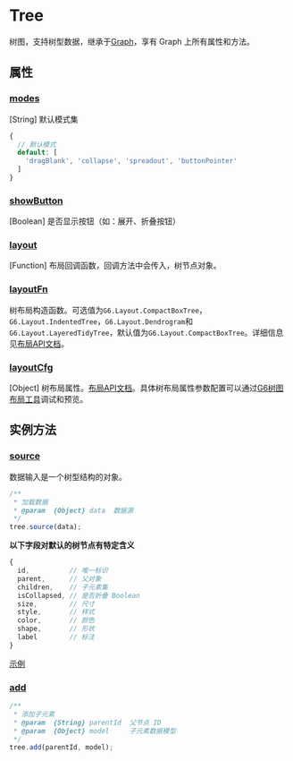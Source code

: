 <!--
 index: 5
 title: Tree
 resource:
   jsFiles:
     - ${url.g6}
-->

# Tree

树图，支持树型数据，继承于[Graph](./graph.html)，享有 Graph 上所有属性和方法。

## 属性

### [modes](#_modes)

[String] 默认模式集

```js
{
  // 默认模式
  default: [
    'dragBlank', 'collapse', 'spreadout', 'buttonPointer'
  ]
}
```

### [showButton](#_showButton)

[Boolean] 是否显示按钮（如：展开、折叠按钮）

### [layout](#_layout)

[Function] 布局回调函数，回调方法中会传入，树节点对象。

### [layoutFn](#_layoutfn)

树布局构造函数。可选值为`G6.Layout.CompactBoxTree`，`G6.Layout.IndentedTree`，`G6.Layout.Dendrogram`和`G6.Layout.LayeredTidyTree`，默认值为`G6.Layout.CompactBoxTree`。详细信息见[布局API文档](../api/layout.html)。

### [layoutCfg](#_layoutcfg)

[Object] 树布局属性。[布局API文档](../api/layout.html)。具体树布局属性参数配置可以通过[G6树图布局工具](../demo/tree/tree-layout.html)调试和预览。

## 实例方法

### [source](#_source)

数据输入是一个树型结构的对象。

```js
/**
 * 加载数据
 * @param  {Object} data  数据源
 */
tree.source(data);
```

**以下字段对默认的树节点有特定含义**

```js
{
  id,          // 唯一标识
  parent,      // 父对象
  children,    // 子元素集
  isCollapsed, // 是否折叠 Boolean
  size,        // 尺寸
  style,       // 样式
  color,       // 颜色
  shape,       // 形状
  label        // 标注
}
```

[示例](../demo/other/tree-source.html)

### [add](#_add)

```js
/**
 * 添加子元素
 * @param  {String} parentId  父节点 ID
 * @param  {Object} model     子元素数据模型
 */
tree.add(parentId, model);
```

<!-- ### [changeLayout](#_changeLayout)

更改布局

```js
/**
 * 更改布局
 * @param  {Object} layout 布局对象
 */
tree.changeLayout(layout);
``` -->

